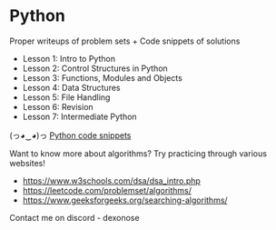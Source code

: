 # Python
Proper writeups of problem sets + Code snippets of solutions

 - Lesson 1: Intro to Python
 - Lesson 2: Control Structures in Python
 - Lesson 3: Functions, Modules and Objects
 - Lesson 4: Data Structures
 - Lesson 5: File Handling
 - Lesson 6: Revision
 - Lesson 7: Intermediate Python

(っ◕‿◕)っ [Python code snippets](https://www.youtube.com/watch?v=dQw4w9WgXcQ)

Want to know more about algorithms? Try practicing through various websites!
 - https://www.w3schools.com/dsa/dsa_intro.php
 - https://leetcode.com/problemset/algorithms/
 - https://www.geeksforgeeks.org/searching-algorithms/

Contact me on discord - dexonose
